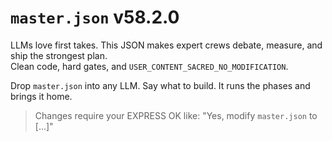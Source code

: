 # `master.json` v58.2.0

LLMs love first takes. This JSON makes expert crews debate, measure, and ship the strongest plan.  
Clean code, hard gates, and `USER_CONTENT_SACRED_NO_MODIFICATION`.

Drop `master.json` into any LLM. Say what to build. It runs the phases and brings it home.

> Changes require your EXPRESS OK like: "Yes, modify `master.json` to [...]"
